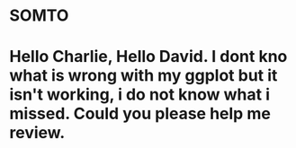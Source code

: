# SOMTO
# Hello Charlie, Hello David. I dont kno what is wrong with my ggplot but it isn't working, i do not know what i missed. Could you please help me review.
